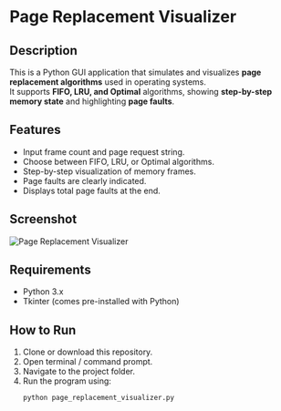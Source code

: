 # Page Replacement Visualizer

## Description
This is a Python GUI application that simulates and visualizes **page replacement algorithms** used in operating systems.  
It supports **FIFO, LRU, and Optimal** algorithms, showing **step-by-step memory state** and highlighting **page faults**.

## Features
- Input frame count and page request string.  
- Choose between FIFO, LRU, or Optimal algorithms.  
- Step-by-step visualization of memory frames.  
- Page faults are clearly indicated.  
- Displays total page faults at the end.

## Screenshot
![Page Replacement Visualizer](<img width="584" height="526" alt="FIFO" src="https://github.com/user-attachments/assets/2e0d93e3-9c0c-4003-bf0f-83f6a304bf9b" />
)

## Requirements
- Python 3.x  
- Tkinter (comes pre-installed with Python)

## How to Run
1. Clone or download this repository.  
2. Open terminal / command prompt.  
3. Navigate to the project folder.  
4. Run the program using:  
   ```bash
   python page_replacement_visualizer.py
